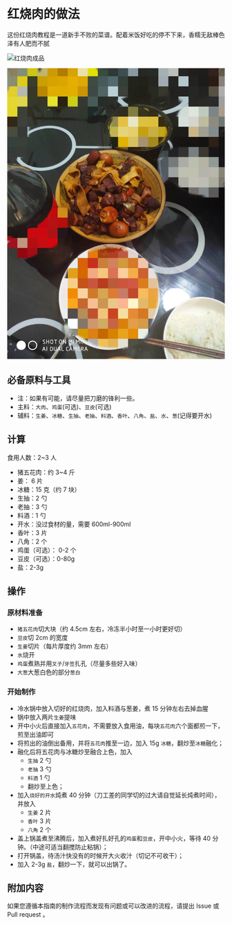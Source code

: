 # 红烧肉的做法

这份红烧肉教程是一道新手不败的菜谱。配着米饭好吃的停不下来，香糯无敌棒色泽有人肥而不腻

![红烧肉成品](./000.jpg)

![红烧肉成品](./001.jpg)

## 必备原料与工具

* 注：如果有可能，请尽量把刀磨的锋利一些。
* 主料：`大肉`、`鸡蛋`(可选)、`豆皮`(可选)
* 辅料：`生姜`、`冰糖`、`生抽`、`老抽`、`料酒`、`香叶`、`八角`、`盐`、`水`、`葱`(记得要开水)

## 计算

食用人数：2~3 人

* 猪五花肉：约 3~4 斤
* 姜： 6 片
* 冰糖：15 克（约 7 块）
* 生抽：2 勺
* 老抽：3 勺
* 料酒：1 勺
* 开水：没过食材的量，需要 600ml-900ml
* 香叶：3 片
* 八角：2 个
* 鸡蛋（可选）： 0-2 个
* 豆皮（可选）：0-80g
* 盐：2-3g

## 操作

### 原材料准备

* `猪五花肉`切大块（约 4.5cm 左右，冷冻半小时至一小时更好切）
* `豆皮`切 2cm 的宽度
* `生姜`切片（每片厚度约 3mm 左右）
* `水`烧开
* `鸡蛋`煮熟并用`叉子`/`牙签`扎孔（尽量多些好入味）
* `大葱`大葱白色的部分`葱白`

### 开始制作

* 冷水锅中放入切好的红烧肉，加入料酒与葱姜，煮 15 分钟左右去掉血腥
* 锅中放入两片`生姜`提味
* 开中小火后直接加入`五花肉`，不需要放入食用油，每块`五花肉`六个面都煎一下，煎至出油即可
* 将煎出的油倒出备用，并将`五花肉`推至一边，加入 15g `冰糖`，翻炒至`冰糖`融化；
* 融化后将五花肉与冰糖炒至融合上色，加入
  * `生抽` 2 勺
  * `老抽` 3 勺
  * `料酒` 1 勺
  * 翻炒至上色；
* 加入`烧好的开水`炖煮 40 分钟（刀工差的同学切的过大请自觉延长炖煮时间），并放入
  * `生姜` 2 片
  * `香叶` 3 片
  * `八角` 2 个
* 盖上锅盖煮至沸腾后，加入煮好扎好孔的`鸡蛋`和`豆皮`，开中小火，等待 40 分钟。（中途可适当翻搅防止粘锅）；
* 打开锅盖，待汤汁快没有的时候开大火收汁（切记不可收干）；
* 加入 2-3g `盐`，翻炒一下，就可以出锅了。

## 附加内容

如果您遵循本指南的制作流程而发现有问题或可以改进的流程，请提出 Issue 或 Pull request 。
